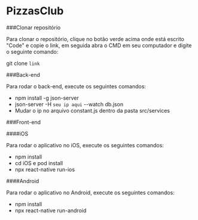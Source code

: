 # PizzasClub

###Clonar repositório

Para clonar o repositório, clique no botão verde acima onde está escrito "Code" e copie o link, em seguida abra o CMD em seu computador e digite o seguinte comando:

git clone `link`

###Back-end

Para rodar o back-end, execute os seguintes comandos:

- npm install -g json-server
- json-server -H `seu ip aqui` --watch db.json
- Mudar o ip no arquivo constant.js dentro da pasta src/services

###Front-end

####iOS

Para rodar o aplicativo no iOS, execute os seguintes comandos:
- npm install
- cd iOS e pod install
- npx react-native run-ios

####Android

Para rodar o aplicativo no Android, execute os seguintes comandos:
- npm install
- npx react-native run-android
